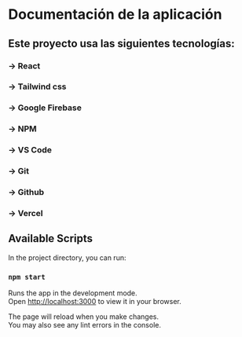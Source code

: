 # Documentación de la aplicación

## Este proyecto usa las siguientes tecnologías:
### -> React
### -> Tailwind css
### -> Google Firebase
### -> NPM
### -> VS Code
### -> Git
### -> Github
### -> Vercel

## Available Scripts

In the project directory, you can run:

### `npm start`

Runs the app in the development mode.\
Open [http://localhost:3000](http://localhost:3000) to view it in your browser.

The page will reload when you make changes.\
You may also see any lint errors in the console.
